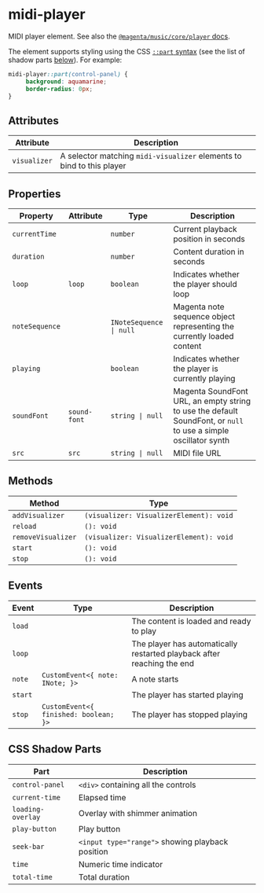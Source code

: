 # midi-player

MIDI player element.
See also the [`@magenta/music/core/player` docs](https://magenta.github.io/magenta-js/music/modules/_core_player_.html).

The element supports styling using the CSS [`::part` syntax](https://developer.mozilla.org/docs/Web/CSS/::part)
(see the list of shadow parts [below](#css-shadow-parts)). For example:
```css
midi-player::part(control-panel) {
     background: aquamarine;
     border-radius: 0px;
}
```

## Attributes

| Attribute    | Description                                      |
|--------------|--------------------------------------------------|
| `visualizer` | A selector matching `midi-visualizer` elements to bind to this player |

## Properties

| Property       | Attribute    | Type                    | Description                                      |
|----------------|--------------|-------------------------|--------------------------------------------------|
| `currentTime`  |              | `number`                | Current playback position in seconds             |
| `duration`     |              | `number`                | Content duration in seconds                      |
| `loop`         | `loop`       | `boolean`               | Indicates whether the player should loop         |
| `noteSequence` |              | `INoteSequence \| null` | Magenta note sequence object representing the currently loaded content |
| `playing`      |              | `boolean`               | Indicates whether the player is currently playing |
| `soundFont`    | `sound-font` | `string \| null`        | Magenta SoundFont URL, an empty string to use the default SoundFont, or `null` to use a simple oscillator synth |
| `src`          | `src`        | `string \| null`        | MIDI file URL                                    |

## Methods

| Method             | Type                                    |
|--------------------|-----------------------------------------|
| `addVisualizer`    | `(visualizer: VisualizerElement): void` |
| `reload`           | `(): void`                              |
| `removeVisualizer` | `(visualizer: VisualizerElement): void` |
| `start`            | `(): void`                              |
| `stop`             | `(): void`                              |

## Events

| Event   | Type                                  | Description                                      |
|---------|---------------------------------------|--------------------------------------------------|
| `load`  |                                       | The content is loaded and ready to play          |
| `loop`  |                                       | The player has automatically restarted playback after reaching the end |
| `note`  | `CustomEvent<{ note: INote; }>`       | A note starts                                    |
| `start` |                                       | The player has started playing                   |
| `stop`  | `CustomEvent<{ finished: boolean; }>` | The player has stopped playing                   |

## CSS Shadow Parts

| Part              | Description                                      |
|-------------------|--------------------------------------------------|
| `control-panel`   | `<div>` containing all the controls              |
| `current-time`    | Elapsed time                                     |
| `loading-overlay` | Overlay with shimmer animation                   |
| `play-button`     | Play button                                      |
| `seek-bar`        | `<input type="range">` showing playback position |
| `time`            | Numeric time indicator                           |
| `total-time`      | Total duration                                   |
